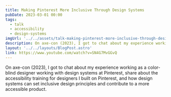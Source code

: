 ```yaml
---
title: Making Pinterest More Inclusive Through Design Systems
pubDate: 2023-03-01 00:00
tags:
  - talk
  - accessibility
  - design-systems
imgUrl: '../../assets/talk-making-pinterest-more-inclusive-through-design-systems.png'
description: On axe-con (2023), I got to chat about my experience working as a color-blind designer working with design systems at Pinterest, share about the accessibility training for designers I  built on Pinterest, and how design systems can set inclusive design principles and contribute to a more accessible product.
layout: '../../layouts/BlogPost.astro'
link: https://www.youtube.com/watch?v=SN4G7MvGGvQ
---
```


On axe-con (2023), I got to chat about my experience working as a color-blind designer working with design systems at Pinterest, share about the accessibility training for designers I  built on Pinterest, and how design systems can set inclusive design principles and contribute to a more accessible product.
